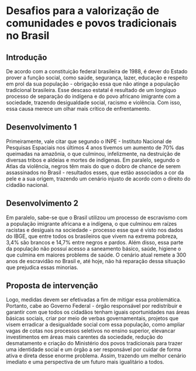 # Desafios para a valorização de comunidades e povos tradicionais no Brasil

## Introdução

De acordo com a constituição federal brasileira de 1988, é dever do Estado prover a função social, como saúde, segurança, lazer, educação e respeito em prol da sua população - obrigação essa que não atinge a população tradicional brasileira. Esse descaso estatal é resultado de um longíquo processo de separação do indígena e do povo africano imigrante com a sociedade, trazendo desigualdade social, racismo e violência. Com isso, essa causa merece um olhar mais crítico de enfrentamento.

## Desenvolvimento 1 

Primeiramente, vale citar que segundo o INPE - Instituto Nacional de Pesquisas Espaciais nos últimos 4 anos tivemos um aumento de 70% das queimadas na amazônia, o que culminou, infelizmente, na destruição de diversas tribos e aldeias e mortes de indígenas. Em paralelo, segundo o Atlas da violência, negros têm mais do que o dobro de chance de serem assassinados no Brasil - resultados esses, que estão associados a cor da pele e a sua origem, trazendo um cenário injusto de acordo com o direito do cidadão nacional.


## Desenvolvimento 2

Em paralelo, sabe-se que o Brasil utilizou um processo de escravismo com a população imigrante africana e a indígena, o que culminou em raízes racistas e desiguais na sociedade - processo esse que é visto nos dados do IBGE, que entre todos os brasileiros que vivem na extrema pobreza, 3,4% são brancos e 14,7% entre negros e pardos. Além disso, essa parte da população não possuí acesso a saneamento básico, saúde, higiene o que culmina em maiores problems de saúde. O cenário atual remete a 300 anos de escravidão no Brasil e, até hoje, não há reparação dessa situação que prejudica essas minorias.  

## Proposta de intervenção

Logo, medidas devem ser efetivadas a fim de mitigar essa problemática. Portanto, cabe ao Governo Federal - órgão responsável por redistribuir e garantir com que todos os cidadãos tenham iguais oportunidades nas áreas básicas sociais, criar por meio de verbas governamentais, projetos que visem erradicar a desigualdade social com essa população, como ampliar vagas de cotas nos processos seletivos no ensino superior, elevancar investimentos em áreas mais carentes da sociedade, redução do desmatamento e criação do Ministério dos povos tradicionais para trazer uma identidade social e um órgão a ser responsável por cuidar de forma ativa e direta desse enorme problema. Assim, trazendo um melhor cenário imediato e uma perspectiva de um futuro mais igualitário a todos. 
